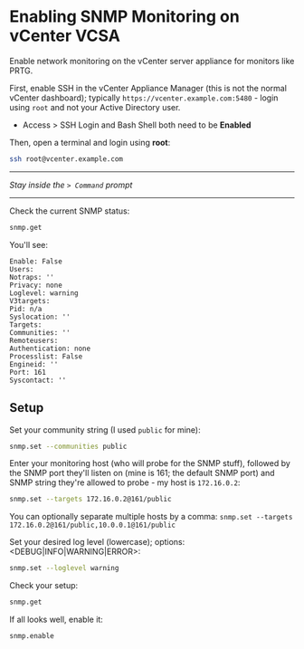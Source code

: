 # Enabling SNMP Monitoring on vCenter VCSA

Enable network monitoring on the vCenter server appliance for monitors like PRTG.

First, enable SSH in the vCenter Appliance Manager (this is not the normal vCenter dashboard); typically `https://vcenter.example.com:5480` - login using `root` and not your Active Directory user.

- Access > SSH Login and Bash Shell both need to be **Enabled**

Then, open a terminal and login using **root**:

```bash
ssh root@vcenter.example.com
```

---

_Stay inside the `> Command` prompt_

---

Check the current SNMP status:

```bash
snmp.get
```

You'll see:

```text
Enable: False
Users:
Notraps: ''
Privacy: none
Loglevel: warning
V3targets:
Pid: n/a
Syslocation: ''
Targets:
Communities: ''
Remoteusers:
Authentication: none
Processlist: False
Engineid: ''
Port: 161
Syscontact: ''
```

## Setup

Set your community string (I used `public` for mine):

```bash
snmp.set --communities public
```

Enter your monitoring host (who will probe for the SNMP stuff), followed by the SNMP port they'll listen on (mine is 161; the default SNMP port) and SNMP string they're allowed to probe - my host is `172.16.0.2`:

```bash
snmp.set --targets 172.16.0.2@161/public
```

You can optionally separate multiple hosts by a comma: `snmp.set --targets 172.16.0.2@161/public,10.0.0.1@161/public`

Set your desired log level (lowercase); options: <DEBUG|INFO|WARNING|ERROR>:

```bash
snmp.set --loglevel warning
```

Check your setup:

```bash
snmp.get
```

If all looks well, enable it:

```bash
snmp.enable
```
